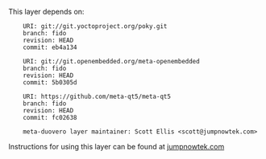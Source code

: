 This layer depends on:

        URI: git://git.yoctoproject.org/poky.git
        branch: fido 
        revision: HEAD
        commit: eb4a134 

        URI: git://git.openembedded.org/meta-openembedded
        branch: fido 
        revision: HEAD
        commit: 5b0305d 

        URI: https://github.com/meta-qt5/meta-qt5
        branch: fido
        revision: HEAD
        commit: fc02638 

        meta-duovero layer maintainer: Scott Ellis <scott@jumpnowtek.com>

Instructions for using this layer can be found at [jumpnowtek.com][duovero-yocto-build]

[duovero-yocto-build]: http://www.jumpnowtek.com/gumstix/duovero/Duovero-Systems-with-Yocto.html

